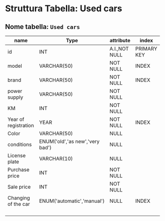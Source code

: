 # Struttura Tabella: Used cars

## Nome tabella: `Used cars`

| name                 | Type                            | attribute     | index       |
| -------------------- | ------------------------------- | ------------- | ----------- |
| id                   | INT                             | A.I.,NOT NULL | PRIMARY KEY |
| model                | VARCHAR(50)                     | NOT NULL      | INDEX       |
| brand                | VARCHAR(50)                     | NOT NULL      | INDEX       |
| power supply         | VARCHAR(50)                     | NOT NULL      |             |
| KM                   | INT                             | NOT NULL      |             |
| Year of registration | YEAR                            | NOT NULL      | INDEX       |
| Color                | VARCHAR(50)                     | NULL          |             |
| conditions           | ENUM('old','as new','very bad') | NULL          |             |
| License plate        | VARCHAR(10)                     | NULL          |             |
| Purchase price       | INT                             | NOT NULL      |             |
| Sale price           | INT                             | NOT NULL      |             |
| Changing of the car  | ENUM('automatic','manual')      | NULL          | INDEX       |
|                      |                                 |               |             |
|                      |                                 |               |             |
|                      |                                 |               |             |
|                      |                                 |               |             |
